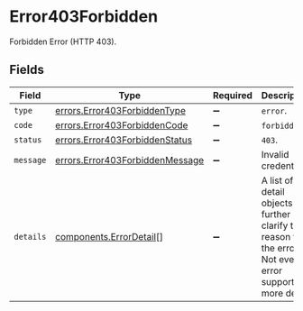 # Error403Forbidden

Forbidden Error (HTTP 403).


## Fields

| Field                                                                                                         | Type                                                                                                          | Required                                                                                                      | Description                                                                                                   | Example                                                                                                       |
| ------------------------------------------------------------------------------------------------------------- | ------------------------------------------------------------------------------------------------------------- | ------------------------------------------------------------------------------------------------------------- | ------------------------------------------------------------------------------------------------------------- | ------------------------------------------------------------------------------------------------------------- |
| `type`                                                                                                        | [errors.Error403ForbiddenType](../../models/errors/error403forbiddentype.md)                                  | :heavy_minus_sign:                                                                                            | `error`.                                                                                                      | error                                                                                                         |
| `code`                                                                                                        | [errors.Error403ForbiddenCode](../../models/errors/error403forbiddencode.md)                                  | :heavy_minus_sign:                                                                                            | `forbidden`.                                                                                                  | forbidden                                                                                                     |
| `status`                                                                                                      | [errors.Error403ForbiddenStatus](../../models/errors/error403forbiddenstatus.md)                              | :heavy_minus_sign:                                                                                            | `403`.                                                                                                        | 403                                                                                                           |
| `message`                                                                                                     | [errors.Error403ForbiddenMessage](../../models/errors/error403forbiddenmessage.md)                            | :heavy_minus_sign:                                                                                            | Invalid credentials.                                                                                          | Invalid credentials                                                                                           |
| `details`                                                                                                     | [components.ErrorDetail](../../models/components/errordetail.md)[]                                            | :heavy_minus_sign:                                                                                            | A list of detail objects that further clarify the reason for the error.<br/>Not every error supports more detail. | []                                                                                                            |